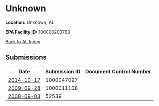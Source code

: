 # Unknown

**Location:** Unknown, AL

**EPA Facility ID:** 100000203763

[Back to AL Index](../../index.md)

## Submissions

| Date | Submission ID | Document Control Number |
|------|--------------|-------------------------|
| [2014-10-17](submissions/1000047097.md) | 1000047097 |  |
| [2009-09-28](submissions/1000011108.md) | 1000011108 |  |
| [2008-09-03](submissions/52539.md) | 52539 |  |
